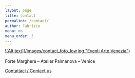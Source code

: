 ```yaml
---
layout: page
title: contact
permalink: /contact/
author: Fabrizio
menu: no
menu_order: 3
---
```


<a href= "http://www.eventiartevenezia.com/" target="blank">
![Alt text](/images/contact_foto_low.jpg "Eventi Arte Venezia")
</a>
<br>
<br>
Forte Marghera – Atelier Palmanova – Venice
<br>

<a href="mailto:materiaterza@gmail.com">Contattaci / Contact us</a>

<!--
<a href="http://materiaterza.com">back</a>
-->
